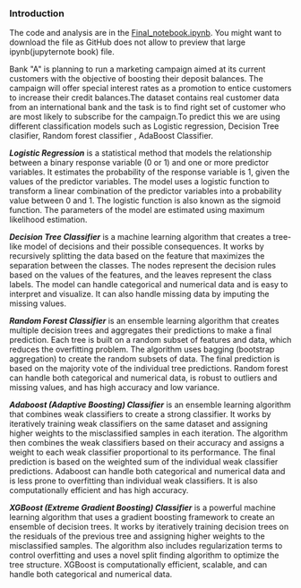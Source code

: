 ### Introduction

The code and analysis are in the [Final_notebook.ipynb](https://github.com/SinghJagpreet096/target_marketing/blob/main/Final_notebook.ipynb). 
You might want to download the file as GitHub does not allow to preview that large ipynb(jupyternote book) file.

    
Bank "A" is planning to run a marketing campaign aimed at its current customers with the objective of boosting their deposit balances. The campaign will offer special interest rates as a promotion to entice customers to increase their credit balances.The dataset contains real customer data from an international bank and the task is to find right set of customer who are most likely to subscribe for the campaign.To predict this we are using different classification models such as Logistic regression, Decision Tree clasifier, Random forest classifier , AdaBoost Classifier.
    
    
***Logistic Regression*** is a statistical method that models the relationship between a binary response variable (0 or 1) and one or more predictor variables. It estimates the probability of the response variable is 1, given the values of the predictor variables. The model uses a logistic function to transform a linear combination of the predictor variables into a probability value between 0 and 1. The logistic function is also known as the sigmoid function. The parameters of the model are estimated using maximum likelihood estimation.

***Decision Tree Classifier*** is a machine learning algorithm that creates a tree-like model of decisions and their possible consequences. It works by recursively splitting the data based on the feature that maximizes the separation between the classes. The nodes represent the decision rules based on the values of the features, and the leaves represent the class labels. The model can handle categorical and numerical data and is easy to interpret and visualize. It can also handle missing data by imputing the missing values.

***Random Forest Classifier*** is an ensemble learning algorithm that creates multiple decision trees and aggregates their predictions to make a final prediction. Each tree is built on a random subset of features and data, which reduces the overfitting problem. The algorithm uses bagging (bootstrap aggregation) to create the random subsets of data. The final prediction is based on the majority vote of the individual tree predictions. Random forest can handle both categorical and numerical data, is robust to outliers and missing values, and has high accuracy and low variance.

***Adaboost (Adaptive Boosting) Classifier*** is an ensemble learning algorithm that combines weak classifiers to create a strong classifier. It works by iteratively training weak classifiers on the same dataset and assigning higher weights to the misclassified samples in each iteration. The algorithm then combines the weak classifiers based on their accuracy and assigns a weight to each weak classifier proportional to its performance. The final prediction is based on the weighted sum of the individual weak classifier predictions. Adaboost can handle both categorical and numerical data and is less prone to overfitting than individual weak classifiers. It is also computationally efficient and has high accuracy.

***XGBoost (Extreme Gradient Boosting) Classifier*** is a powerful machine learning algorithm that uses a gradient boosting framework to create an ensemble of decision trees. It works by iteratively training decision trees on the residuals of the previous tree and assigning higher weights to the misclassified samples. The algorithm also includes regularization terms to control overfitting and uses a novel split finding algorithm to optimize the tree structure. XGBoost is computationally efficient, scalable, and can handle both categorical and numerical data.

